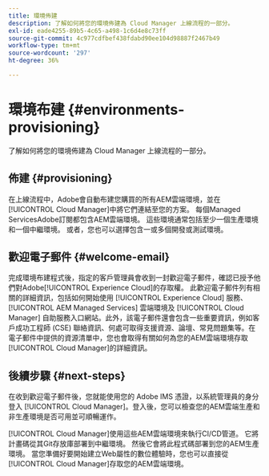 ```yaml
---
title: 環境佈建
description: 了解如何將您的環境佈建為 Cloud Manager 上線流程的一部分。
exl-id: eade4255-89b5-4c65-a498-1c6d4e8c73ff
source-git-commit: 4c977cdfbef438fdabd90ee104d98887f2467b49
workflow-type: tm+mt
source-wordcount: '297'
ht-degree: 36%

---
```



# 環境布建 {#environments-provisioning}

了解如何將您的環境佈建為 Cloud Manager 上線流程的一部分。

## 佈建 {#provisioning}

在上線流程中，Adobe會自動布建您購買的所有AEM雲端環境，並在[!UICONTROL Cloud Manager]中將它們連結至您的方案。 每個Managed ServicesAdobe訂閱都包含AEM雲端環境。 這些環境通常包括至少一個生產環境和一個中繼環境。 或者，您也可以選擇包含一或多個開發或測試環境。

## 歡迎電子郵件 {#welcome-email}

完成環境布建程式後，指定的客戶管理員會收到一封歡迎電子郵件，確認已授予他們對Adobe[!UICONTROL Experience Cloud]的存取權。 此歡迎電子郵件列有相關的詳細資訊，包括如何開始使用 [!UICONTROL Experience Cloud] 服務、[!UICONTROL AEM Managed Services] 雲端環境及 [!UICONTROL Cloud Manager] 自助服務入口網站。此外，該電子郵件還會包含一些重要資訊，例如客戶成功工程師 (CSE) 聯絡資訊、何處可取得支援資源、論壇、常見問題集等。在電子郵件中提供的資源清單中，您也會取得有關如何為您的AEM雲端環境存取[!UICONTROL Cloud Manager]的詳細資訊。

## 後續步驟 {#next-steps}

在收到歡迎電子郵件後，您就能使用您的 Adobe IMS 憑證，以系統管理員的身分登入 [!UICONTROL Cloud Manager]。登入後，您可以檢查您的AEM雲端生產和非生產環境是否可用並可順暢運作。

[!UICONTROL Cloud Manager]使用這些AEM雲端環境來執行CI/CD管道。 它將計畫碼從其Git存放庫部署到中繼環境。 然後它會將此程式碼部署到您的AEM生產環境。 當您準備好要開始建立Web屬性的數位體驗時，您也可以直接從[!UICONTROL Cloud Manager]存取您的AEM雲端環境。
